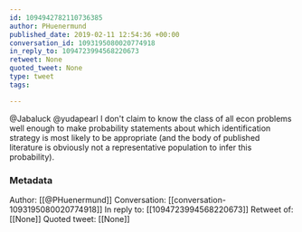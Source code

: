 ```yaml
---
id: 1094942782110736385
author: PHuenermund
published_date: 2019-02-11 12:54:36 +00:00
conversation_id: 1093195080020774918
in_reply_to: 1094723994568220673
retweet: None
quoted_tweet: None
type: tweet
tags:

---
```


@Jabaluck @yudapearl I don't claim to know the class of all econ problems well enough to make probability statements about which identification strategy is most likely to be appropriate (and the body of published literature is obviously not a representative population to infer this probability).

### Metadata

Author: [[@PHuenermund]]
Conversation: [[conversation-1093195080020774918]]
In reply to: [[1094723994568220673]]
Retweet of: [[None]]
Quoted tweet: [[None]]
